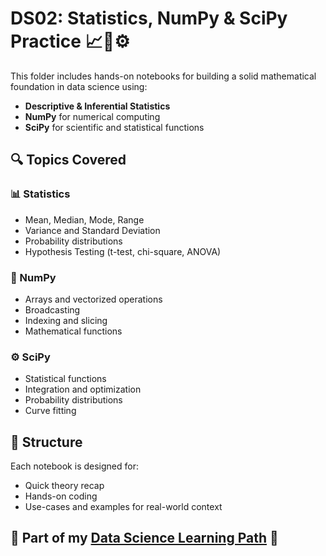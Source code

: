# DS02: Statistics, NumPy & SciPy Practice 📈🔢⚙️

This folder includes hands-on notebooks for building a solid mathematical foundation in data science using:

- **Descriptive & Inferential Statistics**
- **NumPy** for numerical computing
- **SciPy** for scientific and statistical functions

## 🔍 Topics Covered

### 📊 Statistics
- Mean, Median, Mode, Range
- Variance and Standard Deviation
- Probability distributions
- Hypothesis Testing (t-test, chi-square, ANOVA)

### 🔢 NumPy
- Arrays and vectorized operations
- Broadcasting
- Indexing and slicing
- Mathematical functions

### ⚙️ SciPy
- Statistical functions
- Integration and optimization
- Probability distributions
- Curve fitting

## 📁 Structure

Each notebook is designed for:
- Quick theory recap
- Hands-on coding
- Use-cases and examples for real-world context

## 📍 Part of my [Data Science Learning Path](../../) 🚀
